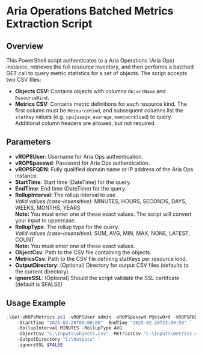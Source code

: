 # Aria Operations Batched Metrics Extraction Script

## Overview

This PowerShell script authenticates to a Aria Operations (Aria Ops) instance, retrieves the full resource inventory,
and then performs a batched GET call to query metric statistics for a set of objects. The script accepts two CSV files:
- **Objects CSV:** Contains objects with columns `ObjectName` and `ResourceKind`.
- **Metrics CSV:** Contains metric definitions for each resource kind. The first column must be `ResourceKind`, and
  subsequent columns list the `statKey` values (e.g. `cpu|usage_average`, `mem|workload`) to query.  Additional column headers are allowed, but not required.

## Parameters

- **vROPSUser**: Username for Aria Ops authentication.
- **vROPSpasswd**: Password for Aria Ops authentication.
- **vROPSFQDN**: Fully qualified domain name or IP address of the Aria Ops instance.
- **StartTime**: Start time (DateTime) for the query.
- **EndTime**: End time (DateTime) for the query.
- **RollupInterval**: The rollup interval to use.  
  *Valid values (case-insensitive):* MINUTES, HOURS, SECONDS, DAYS, WEEKS, MONTHS, YEARS  
  **Note:** You must enter one of these exact values. The script will convert your input to uppercase.
- **RollupType**: The rollup type for the query.  
  *Valid values (case-insensitive):* SUM, AVG, MIN, MAX, NONE, LATEST, COUNT  
  **Note:** You must enter one of these exact values.
- **ObjectCsv**: Path to the CSV file containing the objects.
- **MetricsCsv**: Path to the CSV file defining statKeys per resource kind.
- **OutputDirectory**: (Optional) Directory for output CSV files (defaults to the current directory).
- **ignoreSSL**: (Optional) Should the script validate the SSL certifcate (default is $FALSE)

## Usage Example

```powershell
.\Get-vROPsMetrics.ps1 -vROPSUser admin -vROPSpasswd P@ssw0rd -vROPSFQDN operations.example.com `
    -StartTime "2025-02-20T00:00:00" -EndTime "2025-02-20T23:59:59" `
    -RollupInterval MINUTES -RollupType AVG `
    -ObjectCsv "C:\Inputs\objects.csv" -MetricsCsv "C:\Inputs\metrics.csv" `
    -OutputDirectory "C:\Outputs" `
    -ignoreSSL $FALSE
